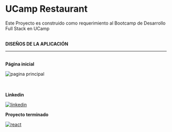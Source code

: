 # UCamp Restaurant

Este Proyecto es construido como requerimiento al Bootcamp de Desarrollo Full Stack en UCamp

<br>
<b> DISEÑOS DE LA APLICACIÓN</b>

<hr>

<br>
<b> Página inicial</b>

![pagina principal](https://github.com/OrlayMolina/UCamp-Proyecto-Restaurante/assets/111409267/63f5fb6e-cced-4798-89c1-7ccbd2fc5f84)

<br>

<br>
<b>Linkedin</b>

<a href="https://www.linkedin.com/in/orlay-andres-molina-gomez-71b470241/" target="_blank">
  
![linkedin](https://github.com/OrlayMolina/UCamp-Proyecto-Restaurante/assets/111409267/0a0398ba-645f-4a88-968b-e2e14511982b)

</a>

<b>Proyecto terminado</b>

<a href="https://orlay-andres-molina-proyecto11.netlify.app/" target="_blank">

![react](https://github.com/OrlayMolina/UCamp-Proyecto-Restaurante/assets/111409267/8264befd-b569-4487-8bc5-13c943171449)


</a>
